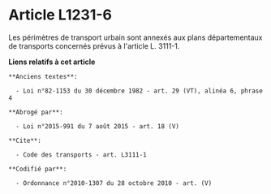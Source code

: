 # Article L1231-6

Les périmètres de transport urbain sont annexés aux plans départementaux de transports concernés prévus à l'article L.
3111-1.

**Liens relatifs à cet article**

	**Anciens textes**:

	  - Loi n°82-1153 du 30 décembre 1982 - art. 29 (VT), alinéa 6, phrase 4

	**Abrogé par**:

	  - Loi n°2015-991 du 7 août 2015 - art. 18 (V)

	**Cite**:

	  - Code des transports - art. L3111-1

	**Codifié par**:

	  - Ordonnance n°2010-1307 du 28 octobre 2010 - art. (V)
